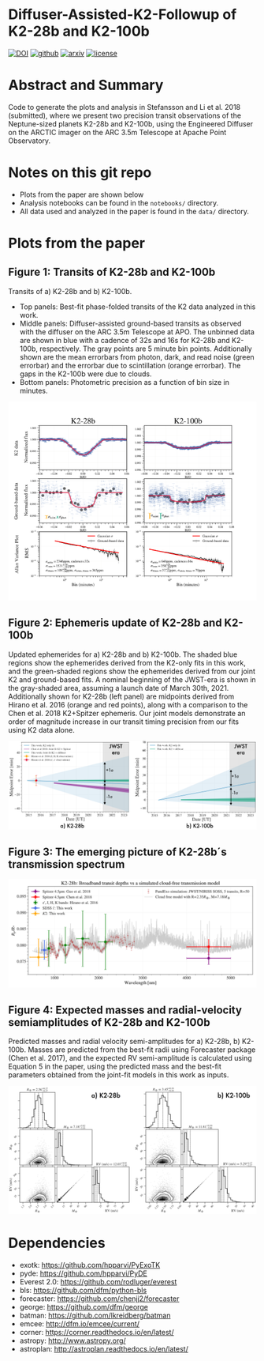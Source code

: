 # Diffuser-Assisted-K2-Followup of K2-28b and K2-100b

[![DOI](https://zenodo.org/badge/127693970.svg)](https://zenodo.org/badge/latestdoi/127693970)
[![github](https://img.shields.io/badge/GitHub-gummiks%2FDiffuser-Assisted-K2-Followup-blue.svg?style=flat)](https://github.com/gummiks/Diffuser-Assisted-K2-Followup)
[![arxiv](http://img.shields.io/badge/arXiv-1807.04420-orange.svg?style=flat)](http://arxiv.org/abs/1807.04420)
[![license](http://img.shields.io/badge/license-MIT-blue.svg?style=flat)](https://github.com/gummiks/Diffuser-Assisted-K2-Followup/blob/master/LICENSE.rst)

# Abstract and Summary
Code to generate the plots and analysis in Stefansson and Li et al. 2018 (submitted), where we present two precision transit observations of the Neptune-sized planets K2-28b and K2-100b, using the Engineered Diffuser on the ARCTIC imager on the ARC 3.5m Telescope at Apache Point Observatory. 

# Notes on this git repo

- Plots from the paper are shown below
- Analysis notebooks can be found in the `notebooks/` directory.
- All data used and analyzed in the paper is found in the `data/` directory.

# Plots from the paper

## Figure 1: Transits of K2-28b and K2-100b
Transits of a) K2-28b and b) K2-100b. 

- Top panels: Best-fit phase-folded transits of the K2 data analyzed in this work. 
- Middle panels: Diffuser-assisted ground-based transits as observed with the diffuser on the ARC 3.5m Telescope at APO. The unbinned data are shown in blue with a cadence of 32s and 16s for K2-28b and K2-100b, respectively. The gray points are 5 minute bin points. Additionally shown are the mean errorbars from photon, dark, and read noise (green errorbar) and the errorbar due to scintillation (orange errorbar). The gaps in the K2-100b were due to clouds. 
- Bottom panels: Photometric precision as a function of bin size in minutes.

![Transits](figures/f01.png "")

## Figure 2: Ephemeris update of K2-28b and K2-100b
Updated ephemerides for a) K2-28b and b) K2-100b. The shaded blue regions show the ephemerides derived from the K2-only fits in this work, and the green-shaded regions show the ephemerides derived from our joint K2 and ground-based fits. A nominal beginning of the JWST-era is shown in the gray-shaded area, assuming a launch date of March 30th, 2021. Additionally shown for K2-28b (left panel) are midpoints derived from Hirano et al. 2016 (orange and red points), along with a comparison to the Chen et al. 2018 K2+Spitzer ephemeris. Our joint models demonstrate an order of magnitude increase in our transit timing precision from our fits using K2 data alone.

![Ephemeris](figures/f02.png "")

## Figure 3: The emerging picture of K2-28b´s transmission spectrum

![Transmission](figures/f03.png "")

## Figure 4: Expected masses and radial-velocity semiamplitudes of K2-28b and K2-100b
Predicted masses and radial velocity semi-amplitudes for a) K2-28b, b) K2-100b. Masses are predicted from the best-fit radii using Forecaster package (Chen et al. 2017), and the expected RV semi-amplitude is calculated using Equation 5 in the paper, using the predicted mass and the best-fit parameters obtained from the joint-fit models in this work as inputs.

![RVs](figures/f04.png "")

# Dependencies
- exotk: https://github.com/hpparvi/PyExoTK
- pyde: https://github.com/hpparvi/PyDE
- Everest 2.0: https://github.com/rodluger/everest
- bls: https://github.com/dfm/python-bls
- forecaster: https://github.com/chenjj2/forecaster 
- george: https://github.com/dfm/george
- batman: https://github.com/lkreidberg/batman
- emcee: http://dfm.io/emcee/current/
- corner: https://corner.readthedocs.io/en/latest/
- astropy: http://www.astropy.org/
- astroplan: http://astroplan.readthedocs.io/en/latest/
